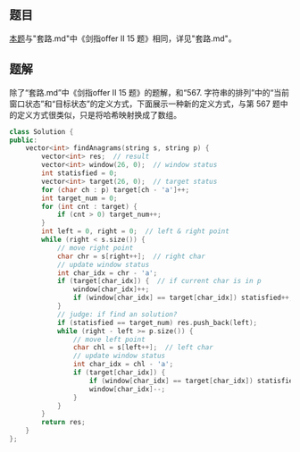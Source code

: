 ## 题目

[本题](https://leetcode-cn.com/problems/find-all-anagrams-in-a-string/)与"套路.md"中《剑指offer II 15 题》相同，详见"套路.md"。



## 题解

除了“套路.md”中《剑指offer II 15 题》的题解，和“567. 字符串的排列”中的“当前窗口状态”和“目标状态”的定义方式，下面展示一种新的定义方式，与第 567 题中的定义方式很类似，只是将哈希映射换成了数组。

```c++
class Solution {
public:
    vector<int> findAnagrams(string s, string p) {
        vector<int> res;  // result
        vector<int> window(26, 0);  // window status
        int statisfied = 0;
        vector<int> target(26, 0);  // target status
        for (char ch : p) target[ch - 'a']++;
        int target_num = 0;
        for (int cnt : target) {
            if (cnt > 0) target_num++;
        }
        int left = 0, right = 0;  // left & right point
        while (right < s.size()) {
            // move right point
            char chr = s[right++];  // right char
            // update window status
            int char_idx = chr - 'a';
            if (target[char_idx]) {  // if current char is in p
                window[char_idx]++;
                if (window[char_idx] == target[char_idx]) statisfied++;
            }
            // judge: if find an solution?
            if (statisfied == target_num) res.push_back(left);
            while (right - left >= p.size()) {
                // move left point
                char chl = s[left++];  // left char
                // update window status
                int char_idx = chl - 'a';
                if (target[char_idx]) {
                    if (window[char_idx] == target[char_idx]) statisfied--;
                    window[char_idx]--;
                }
            }
        }
        return res;
    }
};
```

